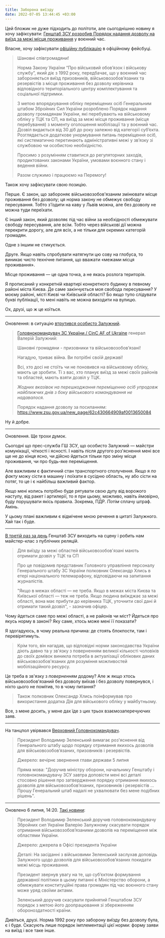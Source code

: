 ```yaml
---
title: Заборона виїзду
date: 2022-07-05 13:44:45 +03:00
---
```


Цей бложик не дуже підходить до політоти, але сьогоднішню новину я хочу зафіксувати: [Генштаб ЗСУ розробив Порядок надання дозволу на виїзд за межі місця проживання][1] у воєнний час.

Власне, хочу зафіксувати [офіційну публікацію][2] в офіційному фейсбуці.

> Шановні співгромадяни!
>
> Норма Закону України “Про військовий обов’язок і військову службу”, який діє з 1992 року, передбачає, що у воєнний час забороняється виїзд призовників, військовозобов’язаних та резервістів з місця проживання без дозволу керівника відповідного територіального центру комплектування та соціальної підтримки.
>
> З метою впорядкування обліку переміщених осіб Генеральним штабом Збройних Сил України розроблено Порядок надання дозволу громадянам України, які перебувають на військовому обліку у ТЦК та СП, на виїзд за межі місця проживання (місця перебування) з моменту оголошення мобілізації та у воєнний час. Дозвіл видається від 30 діб до року залежно від категорії субʼєкта. Розглядається додаткове унормування питань переміщення осіб, які систематично перетинають адміністративні межі у звʼязку зі службовою чи особистою необхідністю.
>
> Просимо з розумінням ставитися до регуляторних заходів, продиктованих законами України, умовами воєнного стану і ведення війни.
>
> Разом служимо і працюємо на Перемогу!

Також хочу зафіксувати свою позицію.

Перше. Є закон, що забороняє військовозобов'язаним змінювати місце проживання без дозволу; ця норма закону не обмежує свободу пересування. Тобто з'їздити на каву у Львів можна, але без дозволу не можна туди переїхати.

Є інший закон, який дозволяє під час війни за необхідності обмежувати свободу пересування, але всім. Тобто через військові дії можна перекрити дорогу, але для всіх, а не тільки для окремих категорій громадян.

Одне з іншим не стикується.

Друге. Якщо навіть спробувати натягнути цю сову на глобуса, то виникає чисто технічне питання, що вважати «межами місця проживання».

Місце проживання — це одна точка, а не якась розлога територія.

Я прописаний у конкретній квартирі конкретного будинку в певному районі міста Києва. Де саме закінчується моя свобода пересування? У моєму районі, місті Києві чи Київській області? Бо якщо тупо слідувати букві публікації, то мені навіть не можна виходити на вулицю.

Ох, друзі, що ж це коїться.

* * *

Оновлення: в ситуацію [втрутився особисто Залужний][3].

> [Головнокомандувач ЗС України / CinC AF of Ukraine][4] генерал Валерій Залужний:
>
> Шановні громадяни - призовники та військовозобов’язані!
>
> Нагадую, триває війна. Ви потрібні своїй державі!
>
> Всі, хто досі не стоїть чи не поновився на військовому обліку, мають це зробити. Ті з вас, хто планує виїзд за межі своїх районів та областей, мають взяти дозвіл у ТЦК.
>
> *Жодних вказівок на перешкоджання переміщенню осіб упродовж найближчих днів з боку військового командування не надавалося.*
>
> Порядок надання дозволу за посиланням:
> <https://www.zsu.gov.ua/new_page/62c430664909af0013650084>

Ну й добре.

* * *

Оновлення. Ще трохи думок.

Сьогодні що прес-служба ГШ ЗСУ, що особисто Залужний — майстри комунікації, чіткості і ясності. І навіть після другого роз'яснення мені все ще не до кінця ясно, чи дійсно йдеться тільки про зміну місця проживання, чи про будь-яке переміщення.

Але важливим є фактичний стан транспортного сполучення. Якщо я _по факту_ можу сісти в машину і поїхати в сусідню область, ну або сісти на потяг, то це і є найбільш важливий фактор.

Якщо мені колись потрібно буде рятувати свою дупу від ворожого наступу, від ракет і артилерії, то я при цьому, можливо, навіть ймовірно, буду порушувати якісь правила. Зокрема, ПДР. _Потім_ сплачу штраф. Амінь.

У цьому плані важливим є відмічене мною речення в цитаті Залужного. Хай так і буде.

* * *

[В третій раз за день][5] Генштаб ЗСУ виходить на сцену і робить нам майстер-клас з публічних реляцій.

> Для виїзду за межі областей військовозобов'язані мають отримати дозвіл у ТЦК та СП
>
> Про це повідомив представник Головного управління персоналу Генерального штабу ЗС України полковник Олександр Хлись в етері національного телемарафону, відповідаючи на запитання журналістів.
>
> "Якщо в межах області — не треба. Якщо в межах міста Києва та Київської області — теж не треба. Якщо людина виїжджає за межі області, вона має прибути до керівника ТЦК, уточнити свої дані й отримати такий дозвіл", - зазначив офіцер.

Чому йдеться саме про межі області, а не районів чи міст? Йдеться про якусь норму в законі? Яку саме, хтось може мені її показати?

Я здогадуюсь, в чому реальна причина: де стоять блокпости, там і перевірятимуть.

> Крім того, він нагадав, що відповідні норми законодавства України діють давно та у зв'язку з поверненням великої кількості чоловіків до своїх домівок виникла потреба в актуалізації облікових даних військовозобов'язаних для розуміння можливостей мобілізаційного ресурсу.

Це треба в зв'язку з _поверненням_ додому? Але ж якщо хтось військовозобов'язаний без дозволу виїхав і без дозволу повернувся, і ніхто цього не помітив, то в чому питання?

> Також полковник Олександр Хлись поінформував про використання додатка Дія для військового обліку у майбутньому.

Все, з мене досить, у мене дах їде з цих трьох взаємозаперечуючих заяв.

* * *

На танцпол увірвався [Верховний Головнокомандувач][6].

> Президент Володимир Зеленський вимагає роз'яснення від Генерального штабу щодо порядку отримання якихось дозволів для військовозобовʼязаних, призовників і резервістів.
>
> Джерело: вечірнє звернення глави держави 5 липня
>
> Пряма мова: "Доручив міністру оборони, начальнику Генштабу і головнокомандувачу ЗСУ завтра доповісти мені всі деталі стосовно рішення про затвердження порядку отримання якихось дозволів для військовозобовʼязаних, призовників і резервістів … Прошу Генеральний штаб надалі не ухвалювати без мене подібних рішень".

* * *

Оновлено 6 липня, 14:20. [Такі новини][7]:

> Президент Володимир Зеленський доручив головнокомандувачу Збройних сил України Валерію Залужному скасувати порядок отримання військовозобов’язаними дозволів на переміщення між областями України.
>
> Джерело: джерела в Офісі президента України
>
> Деталі: На засіданні з військовими Зеленський заслухав доповідь Залужного щодо дозволів для військовозобов’язаних покидати межі місць проживання.
>
> Президент звернув увагу на те, що суб’єктом формування державної політики в цьому питанні є Міністерство оборони, а обмежувати конституційні права громадян під час воєнного стану може уряд своїми актами.
>
> Зеленський доручив скасувати прийнятий Генштабом ЗСУ порядок з метою його доопрацювання зі збереженням обороноздатності країни.

Дивіться, друзі. Норма 1992 року про заборону виїзду без дозволу була, є і буде. Скасують лише порядок імплементації цієї норми: форму заяви на виїзд і все таке інше.

[1]: https://mobile.twitter.com/GeneralStaffUA/status/1544264520125874176
[2]: https://www.facebook.com/GeneralStaff.ua/posts/pfbid01JmyQZA6vBJi4DqCJXRMAF1MV5BCmrKKqeK1w1YLpdVQxKtVAggNfDaTC3DNVVfTl
[3]: https://www.facebook.com/GeneralStaff.ua/posts/pfbid036cXbDECgCXFPTUDXT5JiFv1FGNsBJ3pG6trPAjwJeyMBPZ9o8SQZafJqfLQ3wzQ6l
[4]: https://www.facebook.com/CinCAFU
[5]: https://www.facebook.com/GeneralStaff.ua/posts/pfbid02ya5jXFVa6aG2BwEGdSpDfyCZKRTGx9LNh7wjkEp9DadvyTg1coFH7XL2pCcWW35Jl
[6]: https://www.pravda.com.ua/news/2022/07/5/7356530/
[7]: https://www.pravda.com.ua/news/2022/07/6/7356632/
